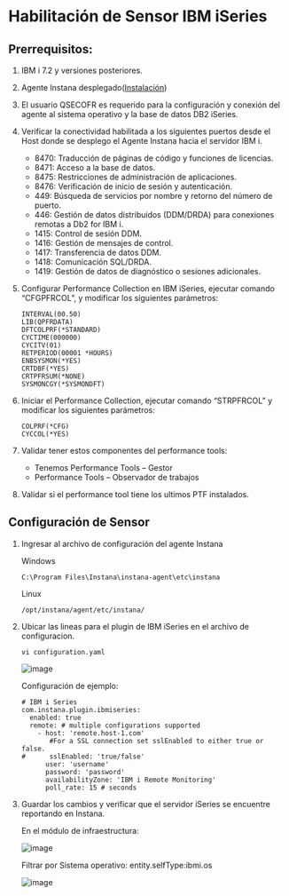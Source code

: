 # Habilitación de Sensor IBM iSeries

## Prerrequisitos:

1. IBM i 7.2 y versiones posteriores.
2. Agente Instana desplegado([Instalación](https://github.com/juan-conde-21/Instalacion-Agente-Instana/blob/main/README.md))
3. El usuario QSECOFR es requerido para la configuración y conexión del agente al sistema operativo y la base de datos DB2 iSeries.
4. Verificar la conectividad habilitada a los siguientes puertos desde el Host donde se desplego el Agente Instana hacia el servidor IBM i.

   - 8470: Traducción de páginas de código y funciones de licencias.
   - 8471: Acceso a la base de datos.
   - 8475: Restricciones de administración de aplicaciones.
   - 8476: Verificación de inicio de sesión y autenticación.
   - 449: Búsqueda de servicios por nombre y retorno del número de puerto.
   - 446: Gestión de datos distribuidos (DDM/DRDA) para conexiones remotas a Db2 for IBM i.
   - 1415: Control de sesión DDM.
   - 1416: Gestión de mensajes de control.
   - 1417: Transferencia de datos DDM.
   - 1418: Comunicación SQL/DRDA.
   - 1419: Gestión de datos de diagnóstico o sesiones adicionales.

5. Configurar Performance Collection en IBM iSeries, ejecutar comando “CFGPFRCOL”, y modificar los siguientes parámetros:

       INTERVAL(00.50)
       LIB(QPFRDATA)
       DFTCOLPRF(*STANDARD) 
       CYCTIME(000000)
       CYCITV(01)
       RETPERIOD(00001 *HOURS)
       ENBSYSMON(*YES)
       CRTDBF(*YES)
       CRTPFRSUM(*NONE)
       SYSMONCGY(*SYSMONDFT)

6. Iniciar el Performance Collection, ejecutar comando “STRPFRCOL” y modificar los siguientes parámetros:

       COLPRF(*CFG)
       CYCCOL(*YES)


7. Validar tener estos componentes del performance tools:

   - Tenemos Performance Tools – Gestor
   - Performance Tools – Observador de trabajos

 8. Validar si el performance tool tiene los ultimos PTF instalados.


## Configuración de Sensor

1. Ingresar al archivo de configuración del agente Instana

   Windows

       C:\Program Files\Instana\instana-agent\etc\instana

   Linux

       /opt/instana/agent/etc/instana/

2. Ubicar las lineas para el plugin de IBM iSeries en el archivo de configuracion.

       vi configuration.yaml

   ![image](https://github.com/juan-conde-21/Instalacion-Agente-Instana/assets/13276404/935b5ea0-b534-41f0-9006-bb21ae967059)

   Configuración de ejemplo:

       # IBM i Series
       com.instana.plugin.ibmiseries:
         enabled: true
         remote: # multiple configurations supported
           - host: 'remote.host-1.com'
              #For a SSL connection set sslEnabled to either true or false.
       #      sslEnabled: 'true/false'
             user: 'username'
             password: 'password'
             availabilityZone: 'IBM i Remote Monitoring'
             poll_rate: 15 # seconds


3. Guardar los cambios y verificar que el servidor iSeries se encuentre reportando en Instana.

   En el módulo de infraestructura:

   ![image](https://github.com/juan-conde-21/Instalacion-Agente-Instana/assets/13276404/8d369920-ef78-4200-b49d-a58384d5c768)

   Filtrar por Sistema operativo: entity.selfType:ibmi.os

   ![image](https://github.com/juan-conde-21/Instalacion-Agente-Instana/assets/13276404/717d752c-5129-42bf-9731-5038f0795337)




